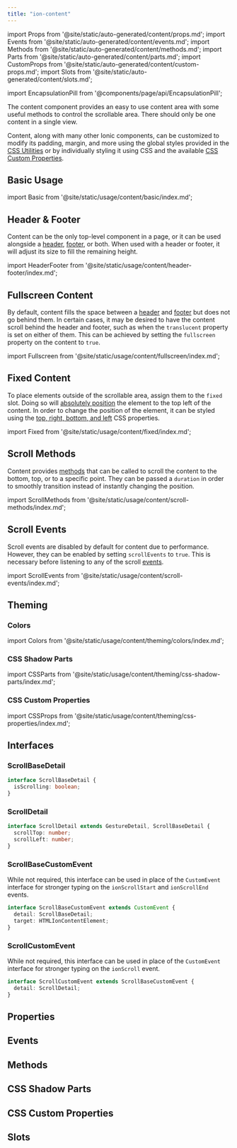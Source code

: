 ```yaml
---
title: "ion-content"
---
```

import Props from '@site/static/auto-generated/content/props.md';
import Events from '@site/static/auto-generated/content/events.md';
import Methods from '@site/static/auto-generated/content/methods.md';
import Parts from '@site/static/auto-generated/content/parts.md';
import CustomProps from '@site/static/auto-generated/content/custom-props.md';
import Slots from '@site/static/auto-generated/content/slots.md';

<head>
  <title>ion-content: Scrollable CSS Component for Ionic App Content Areas</title>
  <meta name="description" content="ion-content provides an easy to use content area with useful methods to control the scrollable area. Learn more about this CSS component for Ionic apps." />
</head>

import EncapsulationPill from '@components/page/api/EncapsulationPill';

<EncapsulationPill type="shadow" />


The content component provides an easy to use content area with some useful methods
to control the scrollable area. There should only be one content in a single
view.

Content, along with many other Ionic components, can be customized to modify its padding, margin, and more using the global styles provided in the [CSS Utilities](/docs/layout/css-utilities) or by individually styling it using CSS and the available [CSS Custom Properties](#css-custom-properties).


## Basic Usage

import Basic from '@site/static/usage/content/basic/index.md';

<Basic />


## Header & Footer

Content can be the only top-level component in a page, or it can be used alongside a [header](./header), [footer](./footer), or both. When used with a header or footer, it will adjust its size to fill the remaining height.

import HeaderFooter from '@site/static/usage/content/header-footer/index.md';

<HeaderFooter />


## Fullscreen Content

By default, content fills the space between a [header](./header) and [footer](./footer) but does not go behind them. In certain cases, it may be desired to have the content scroll behind the header and footer, such as when the `translucent` property is set on either of them. This can be achieved by setting the `fullscreen` property on the content to `true`.

import Fullscreen from '@site/static/usage/content/fullscreen/index.md';

<Fullscreen />


## Fixed Content

To place elements outside of the scrollable area, assign them to the `fixed` slot. Doing so will [absolutely position](https://developer.mozilla.org/en-US/docs/Web/CSS/position#absolute_positioning) the element to the top left of the content. In order to change the position of the element, it can be styled using the [top, right, bottom, and left](https://developer.mozilla.org/en-US/docs/Web/CSS/position) CSS properties.

import Fixed from '@site/static/usage/content/fixed/index.md';

<Fixed />

## Scroll Methods

Content provides [methods](#methods) that can be called to scroll the content to the bottom, top, or to a specific point. They can be passed a `duration` in order to smoothly transition instead of instantly changing the position.

import ScrollMethods from '@site/static/usage/content/scroll-methods/index.md';

<ScrollMethods />

## Scroll Events

Scroll events are disabled by default for content due to performance. However, they can be enabled by setting `scrollEvents` to `true`. This is necessary before listening to any of the scroll [events](#events).

import ScrollEvents from '@site/static/usage/content/scroll-events/index.md';

<ScrollEvents />


## Theming

### Colors

import Colors from '@site/static/usage/content/theming/colors/index.md';

<Colors />

### CSS Shadow Parts

import CSSParts from '@site/static/usage/content/theming/css-shadow-parts/index.md';

<CSSParts />

### CSS Custom Properties

import CSSProps from '@site/static/usage/content/theming/css-properties/index.md';

<CSSProps />


## Interfaces

### ScrollBaseDetail

```typescript
interface ScrollBaseDetail {
  isScrolling: boolean;
}
```

### ScrollDetail

```typescript
interface ScrollDetail extends GestureDetail, ScrollBaseDetail {
  scrollTop: number;
  scrollLeft: number;
}
```

### ScrollBaseCustomEvent

While not required, this interface can be used in place of the `CustomEvent` interface for stronger typing on the `ionScrollStart` and `ionScrollEnd` events.

```typescript
interface ScrollBaseCustomEvent extends CustomEvent {
  detail: ScrollBaseDetail;
  target: HTMLIonContentElement;
}
```

### ScrollCustomEvent

While not required, this interface can be used in place of the `CustomEvent` interface for stronger typing on the `ionScroll` event.

```typescript
interface ScrollCustomEvent extends ScrollBaseCustomEvent {
  detail: ScrollDetail;
}
```


## Properties
<Props />

## Events
<Events />

## Methods
<Methods />

## CSS Shadow Parts
<Parts />

## CSS Custom Properties
<CustomProps />

## Slots
<Slots />

